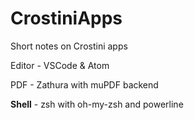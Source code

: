 # CrostiniApps
Short notes on Crostini apps


Editor - VSCode & Atom

PDF - Zathura with muPDF backend

<b>Shell</b> - zsh with oh-my-zsh and powerline
